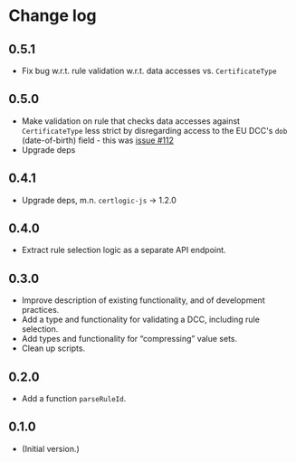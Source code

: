 # Change log

## 0.5.1

* Fix bug w.r.t. rule validation w.r.t. data accesses vs. `CertificateType`


## 0.5.0

* Make validation on rule that checks data accesses against `CertificateType` less strict by disregarding access to the EU DCC's `dob` (date-of-birth) field - this was [issue #112](https://github.com/ehn-dcc-development/eu-dcc-business-rules/issues/112)
* Upgrade deps


## 0.4.1

* Upgrade deps, m.n. `certlogic-js` &rarr; 1.2.0


## 0.4.0

* Extract rule selection logic as a separate API endpoint.


## 0.3.0

* Improve description of existing functionality, and of development practices.
* Add a type and functionality for validating a DCC, including rule selection.
* Add types and functionality for “compressing” value sets.
* Clean up scripts.


## 0.2.0

* Add a function `parseRuleId`.


## 0.1.0

* (Initial version.)

